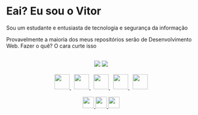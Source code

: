 <div>
  <h1>Eai? Eu sou o Vitor</h1>
  <p>Sou um estudante e entusiasta de tecnologia e segurança da informação</p>
  <p>Provavelmente a maioria dos meus repositórios serão de Desenvolvimento Web. Fazer o quê? O cara curte isso</p>
</div>
<br>
<div align="center">
  <img src="https://github-readme-stats.vercel.app/api?username=ConsoleWriteLineVitorMendes&count_private=true&show_icons=true&theme=tokyonight&text_color=FFF">
  <img src="https://github-readme-stats.vercel.app/api/top-langs/?username=ConsoleWriteLineVitorMendes&layout=compact&theme=tokyonight&text-color=FFF">
</div>
<br>
<div align="center">
  <a href="https://docs.microsoft.com/pt-br/dotnet/csharp/" target="blank">
    <img src="https://cdn.jsdelivr.net/gh/devicons/devicon/icons/csharp/csharp-original.svg" style="height: 40px;">
  </a>
  &nbsp
  <a href="https://developer.mozilla.org/pt-BR/docs/Web/HTML" target="blank">
    <img src="https://cdn.jsdelivr.net/gh/devicons/devicon/icons/html5/html5-original.svg" style="height: 40px;">
  </a>
  &nbsp
  <a href="https://developer.mozilla.org/pt-BR/docs/Web/CSS" target="blank">
    <img src="https://cdn.jsdelivr.net/gh/devicons/devicon/icons/css3/css3-original.svg" style="height: 40px;">
  </a>
  &nbsp
  <a href="https://developer.mozilla.org/pt-BR/docs/Web/JavaScript" target="blank">
    <img src="https://cdn.jsdelivr.net/gh/devicons/devicon/icons/javascript/javascript-original.svg" style="height: 40px;">
  </a>
  &nbsp
  <a href="https://docs.python.org/3/" target="blank">
    <img src="https://cdn.jsdelivr.net/gh/devicons/devicon/icons/python/python-original.svg" style="height: 40px;">
  </a>
</div>
<br>
<div align="center">
  <a href="https://www.instagram.com/vitor_halliwell/" target="blank">
    <img src="https://img.shields.io/badge/Instagram-%23E4405F.svg?style=for-the-badge&logo=Instagram&logoColor=white" style="height: 30px;">
  </a>
  <a href="https://twitter.com/vitordotcom" target="blank">
    <img src="https://img.shields.io/badge/Twitter-%231DA1F2.svg?style=for-the-badge&logo=Twitter&logoColor=white" style="height: 30px;">
  </a>
  <a href="https://wa.me/5511933665653" target="blank">
    <img src="https://img.shields.io/badge/WhatsApp-25D366?style=for-the-badge&logo=whatsapp&logoColor=white" style="height: 30px;">
  </a>
</div>

<!--
<img height="180em" src="https://github-readme-stats.vercel.app/api?username=ConsoleWriteLineVitorMendes&show_icons=true&theme=dracula&include_all_commits=true&count_private=true"/>
  <img height="180em" src="https://github-readme-stats.vercel.app/api/top-langs/?username=ConsoleWriteLineVitorMendes&layout=compact&langs_count=7&theme=dracula"/>

-->
